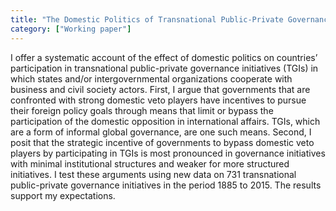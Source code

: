 ```yaml
---
title: "The Domestic Politics of Transnational Public-Private Governance"
category: ["Working paper"]
---
```

I offer a systematic account of the effect of domestic politics on countries’ participation in transnational
public-private governance initiatives (TGIs) in which states and/or intergovernmental organizations
cooperate with business and civil society actors. First, I argue that governments that are
confronted with strong domestic veto players have incentives to pursue their foreign policy goals
through means that limit or bypass the participation of the domestic opposition in international affairs.
TGIs, which are a form of informal global governance, are one such means. Second, I posit
that the strategic incentive of governments to bypass domestic veto players by participating in TGIs is
most pronounced in governance initiatives with minimal institutional structures and weaker for more
structured initiatives. I test these arguments using new data on 731 transnational public-private governance
initiatives in the period 1885 to 2015. The results support my expectations.
